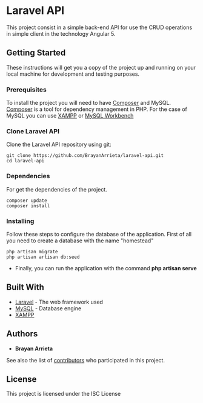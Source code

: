 # Laravel API
This project consist in a simple back-end API for use the CRUD operations in simple client in the technology Angular 5.

## Getting Started

These instructions will get you a copy of the project up and running on your local machine for development and testing purposes.

### Prerequisites

To install the project you will need to have  [Composer](https://getcomposer.org/) and MySQL. [Composer](https://getcomposer.org/) is a tool for dependency management in PHP. For the case of MySQL you can use [XAMPP](https://www.apachefriends.org/es/index.html) or [MySQL Workbench](https://dev.mysql.com/downloads/workbench/)


### Clone Laravel API 
Clone the Laravel API repository using git:
```
git clone https://github.com/BrayanArrieta/laravel-api.git
cd laravel-api
```
### Dependencies
For get the dependencies of the project.
```
composer update
composer install
```
### Installing
Follow these steps to configure the database of the application. First of all you need to create a database with the name "homestead"
```
php artisan migrate
php artisan artisan db:seed
```
* Finally, you can run the application with the command **php artisan serve**


## Built With
* [Laravel](https://laravel.com/docs/5.6) - The web framework used
* [MySQL](https://dev.mysql.com/doc/) - Database engine
* [XAMPP](https://www.apachefriends.org/es/index.html)



## Authors

* **Brayan Arrieta**

See also the list of [contributors](https://github.com/BrayanArrieta/laravel-api/contributors) who participated in this project.

## License
This project is licensed under the ISC License